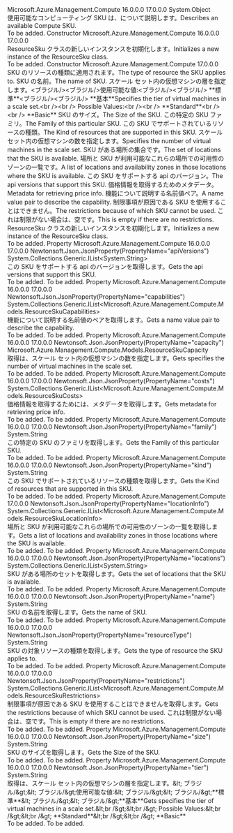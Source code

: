 <Type Name="ResourceSku" FullName="Microsoft.Azure.Management.Compute.Models.ResourceSku">
  <TypeSignature Language="C#" Value="public class ResourceSku" />
  <TypeSignature Language="ILAsm" Value=".class public auto ansi beforefieldinit ResourceSku extends System.Object" />
  <TypeSignature Language="DocId" Value="T:Microsoft.Azure.Management.Compute.Models.ResourceSku" />
  <TypeSignature Language="VB.NET" Value="Public Class ResourceSku" />
  <TypeSignature Language="F#" Value="type ResourceSku = class" />
  <AssemblyInfo>
    <AssemblyName>Microsoft.Azure.Management.Compute</AssemblyName>
    <AssemblyVersion>16.0.0.0</AssemblyVersion>
    <AssemblyVersion>17.0.0.0</AssemblyVersion>
  </AssemblyInfo>
  <Base>
    <BaseTypeName>System.Object</BaseTypeName>
  </Base>
  <Interfaces />
  <Docs>
    <summary>
            <span data-ttu-id="97361-101">使用可能なコンピューティング SKU は、について説明します。</span><span class="sxs-lookup"><span data-stu-id="97361-101">Describes an available Compute SKU.</span></span>
            </summary>
    <remarks>To be added.</remarks>
  </Docs>
  <Members>
    <Member MemberName=".ctor">
      <MemberSignature Language="C#" Value="public ResourceSku ();" />
      <MemberSignature Language="ILAsm" Value=".method public hidebysig specialname rtspecialname instance void .ctor() cil managed" />
      <MemberSignature Language="DocId" Value="M:Microsoft.Azure.Management.Compute.Models.ResourceSku.#ctor" />
      <MemberSignature Language="VB.NET" Value="Public Sub New ()" />
      <MemberType>Constructor</MemberType>
      <AssemblyInfo>
        <AssemblyName>Microsoft.Azure.Management.Compute</AssemblyName>
        <AssemblyVersion>16.0.0.0</AssemblyVersion>
        <AssemblyVersion>17.0.0.0</AssemblyVersion>
      </AssemblyInfo>
      <Parameters />
      <Docs>
        <summary>
            <span data-ttu-id="97361-102">ResourceSku クラスの新しいインスタンスを初期化します。</span><span class="sxs-lookup"><span data-stu-id="97361-102">Initializes a new instance of the ResourceSku class.</span></span>
            </summary>
        <remarks>To be added.</remarks>
      </Docs>
    </Member>
    <Member MemberName=".ctor">
      <MemberSignature Language="C#" Value="public ResourceSku (string resourceType = null, string name = null, string tier = null, string size = null, string family = null, string kind = null, Microsoft.Azure.Management.Compute.Models.ResourceSkuCapacity capacity = null, System.Collections.Generic.IList&lt;string&gt; locations = null, System.Collections.Generic.IList&lt;Microsoft.Azure.Management.Compute.Models.ResourceSkuLocationInfo&gt; locationInfo = null, System.Collections.Generic.IList&lt;string&gt; apiVersions = null, System.Collections.Generic.IList&lt;Microsoft.Azure.Management.Compute.Models.ResourceSkuCosts&gt; costs = null, System.Collections.Generic.IList&lt;Microsoft.Azure.Management.Compute.Models.ResourceSkuCapabilities&gt; capabilities = null, System.Collections.Generic.IList&lt;Microsoft.Azure.Management.Compute.Models.ResourceSkuRestrictions&gt; restrictions = null);" />
      <MemberSignature Language="ILAsm" Value=".method public hidebysig specialname rtspecialname instance void .ctor(string resourceType, string name, string tier, string size, string family, string kind, class Microsoft.Azure.Management.Compute.Models.ResourceSkuCapacity capacity, class System.Collections.Generic.IList`1&lt;string&gt; locations, class System.Collections.Generic.IList`1&lt;class Microsoft.Azure.Management.Compute.Models.ResourceSkuLocationInfo&gt; locationInfo, class System.Collections.Generic.IList`1&lt;string&gt; apiVersions, class System.Collections.Generic.IList`1&lt;class Microsoft.Azure.Management.Compute.Models.ResourceSkuCosts&gt; costs, class System.Collections.Generic.IList`1&lt;class Microsoft.Azure.Management.Compute.Models.ResourceSkuCapabilities&gt; capabilities, class System.Collections.Generic.IList`1&lt;class Microsoft.Azure.Management.Compute.Models.ResourceSkuRestrictions&gt; restrictions) cil managed" />
      <MemberSignature Language="DocId" Value="M:Microsoft.Azure.Management.Compute.Models.ResourceSku.#ctor(System.String,System.String,System.String,System.String,System.String,System.String,Microsoft.Azure.Management.Compute.Models.ResourceSkuCapacity,System.Collections.Generic.IList{System.String},System.Collections.Generic.IList{Microsoft.Azure.Management.Compute.Models.ResourceSkuLocationInfo},System.Collections.Generic.IList{System.String},System.Collections.Generic.IList{Microsoft.Azure.Management.Compute.Models.ResourceSkuCosts},System.Collections.Generic.IList{Microsoft.Azure.Management.Compute.Models.ResourceSkuCapabilities},System.Collections.Generic.IList{Microsoft.Azure.Management.Compute.Models.ResourceSkuRestrictions})" />
      <MemberSignature Language="VB.NET" Value="Public Sub New (Optional resourceType As String = null, Optional name As String = null, Optional tier As String = null, Optional size As String = null, Optional family As String = null, Optional kind As String = null, Optional capacity As ResourceSkuCapacity = null, Optional locations As IList(Of String) = null, Optional locationInfo As IList(Of ResourceSkuLocationInfo) = null, Optional apiVersions As IList(Of String) = null, Optional costs As IList(Of ResourceSkuCosts) = null, Optional capabilities As IList(Of ResourceSkuCapabilities) = null, Optional restrictions As IList(Of ResourceSkuRestrictions) = null)" />
      <MemberSignature Language="F#" Value="new Microsoft.Azure.Management.Compute.Models.ResourceSku : string * string * string * string * string * string * Microsoft.Azure.Management.Compute.Models.ResourceSkuCapacity * System.Collections.Generic.IList&lt;string&gt; * System.Collections.Generic.IList&lt;Microsoft.Azure.Management.Compute.Models.ResourceSkuLocationInfo&gt; * System.Collections.Generic.IList&lt;string&gt; * System.Collections.Generic.IList&lt;Microsoft.Azure.Management.Compute.Models.ResourceSkuCosts&gt; * System.Collections.Generic.IList&lt;Microsoft.Azure.Management.Compute.Models.ResourceSkuCapabilities&gt; * System.Collections.Generic.IList&lt;Microsoft.Azure.Management.Compute.Models.ResourceSkuRestrictions&gt; -&gt; Microsoft.Azure.Management.Compute.Models.ResourceSku" Usage="new Microsoft.Azure.Management.Compute.Models.ResourceSku (resourceType, name, tier, size, family, kind, capacity, locations, locationInfo, apiVersions, costs, capabilities, restrictions)" />
      <MemberType>Constructor</MemberType>
      <AssemblyInfo>
        <AssemblyName>Microsoft.Azure.Management.Compute</AssemblyName>
        <AssemblyVersion>17.0.0.0</AssemblyVersion>
      </AssemblyInfo>
      <Parameters>
        <Parameter Name="resourceType" Type="System.String" />
        <Parameter Name="name" Type="System.String" />
        <Parameter Name="tier" Type="System.String" />
        <Parameter Name="size" Type="System.String" />
        <Parameter Name="family" Type="System.String" />
        <Parameter Name="kind" Type="System.String" />
        <Parameter Name="capacity" Type="Microsoft.Azure.Management.Compute.Models.ResourceSkuCapacity" />
        <Parameter Name="locations" Type="System.Collections.Generic.IList&lt;System.String&gt;" />
        <Parameter Name="locationInfo" Type="System.Collections.Generic.IList&lt;Microsoft.Azure.Management.Compute.Models.ResourceSkuLocationInfo&gt;" />
        <Parameter Name="apiVersions" Type="System.Collections.Generic.IList&lt;System.String&gt;" />
        <Parameter Name="costs" Type="System.Collections.Generic.IList&lt;Microsoft.Azure.Management.Compute.Models.ResourceSkuCosts&gt;" />
        <Parameter Name="capabilities" Type="System.Collections.Generic.IList&lt;Microsoft.Azure.Management.Compute.Models.ResourceSkuCapabilities&gt;" />
        <Parameter Name="restrictions" Type="System.Collections.Generic.IList&lt;Microsoft.Azure.Management.Compute.Models.ResourceSkuRestrictions&gt;" />
      </Parameters>
      <Docs>
        <param name="resourceType"><span data-ttu-id="97361-103">SKU のリソースの種類に適用されます。</span><span class="sxs-lookup"><span data-stu-id="97361-103">The type of resource the SKU applies to.</span></span></param>
        <param name="name"><span data-ttu-id="97361-104">SKU の名前。</span><span class="sxs-lookup"><span data-stu-id="97361-104">The name of SKU.</span></span></param>
        <param name="tier"><span data-ttu-id="97361-105">スケール セット内の仮想マシンの層を指定します。&lt;ブラジル/&gt;&lt;ブラジル/&gt;使用可能な値:&lt;ブラジル/&gt;&lt;ブラジル/&gt; **標準**&lt;ブラジル/&gt;&lt;ブラジル/&gt; **基本**</span><span class="sxs-lookup"><span data-stu-id="97361-105">Specifies the tier of virtual machines in a scale set.&lt;br /&gt;&lt;br /&gt; Possible Values:&lt;br /&gt;&lt;br /&gt; **Standard**&lt;br /&gt;&lt;br /&gt; **Basic**</span></span></param>
        <param name="size"><span data-ttu-id="97361-106">SKU のサイズ。</span><span class="sxs-lookup"><span data-stu-id="97361-106">The Size of the SKU.</span></span></param>
        <param name="family"><span data-ttu-id="97361-107">この特定の SKU ファミリ。</span><span class="sxs-lookup"><span data-stu-id="97361-107">The Family of this particular SKU.</span></span></param>
        <param name="kind"><span data-ttu-id="97361-108">この SKU でサポートされているリソースの種類。</span><span class="sxs-lookup"><span data-stu-id="97361-108">The Kind of resources that are supported in this SKU.</span></span></param>
        <param name="capacity"><span data-ttu-id="97361-109">スケール セット内の仮想マシンの数を指定します。</span><span class="sxs-lookup"><span data-stu-id="97361-109">Specifies the number of virtual machines in the scale set.</span></span></param>
        <param name="locations"><span data-ttu-id="97361-110">SKU がある場所の集合です。</span><span class="sxs-lookup"><span data-stu-id="97361-110">The set of locations that the SKU is available.</span></span></param>
        <param name="locationInfo"><span data-ttu-id="97361-111">場所と SKU が利用可能なこれらの場所での可用性のゾーンの一覧です。</span><span class="sxs-lookup"><span data-stu-id="97361-111">A list of locations and availability zones in those locations where the SKU is available.</span></span></param>
        <param name="apiVersions"><span data-ttu-id="97361-112">この SKU をサポートする api のバージョン。</span><span class="sxs-lookup"><span data-stu-id="97361-112">The api versions that support this SKU.</span></span></param>
        <param name="costs"><span data-ttu-id="97361-113">価格情報を取得するためのメタデータ。</span><span class="sxs-lookup"><span data-stu-id="97361-113">Metadata for retrieving price info.</span></span></param>
        <param name="capabilities"><span data-ttu-id="97361-114">機能について説明する名前値ペア。</span><span class="sxs-lookup"><span data-stu-id="97361-114">A name value pair to describe the capability.</span></span></param>
        <param name="restrictions"><span data-ttu-id="97361-115">制限事項が原因である SKU を使用することはできません。</span><span class="sxs-lookup"><span data-stu-id="97361-115">The restrictions because of which SKU cannot be used.</span></span> <span data-ttu-id="97361-116">これは制限がない場合は、空です。</span><span class="sxs-lookup"><span data-stu-id="97361-116">This is empty if there are no restrictions.</span></span></param>
        <summary>
            <span data-ttu-id="97361-117">ResourceSku クラスの新しいインスタンスを初期化します。</span><span class="sxs-lookup"><span data-stu-id="97361-117">Initializes a new instance of the ResourceSku class.</span></span>
            </summary>
        <remarks>To be added.</remarks>
      </Docs>
    </Member>
    <Member MemberName="ApiVersions">
      <MemberSignature Language="C#" Value="public System.Collections.Generic.IList&lt;string&gt; ApiVersions { get; }" />
      <MemberSignature Language="ILAsm" Value=".property instance class System.Collections.Generic.IList`1&lt;string&gt; ApiVersions" />
      <MemberSignature Language="DocId" Value="P:Microsoft.Azure.Management.Compute.Models.ResourceSku.ApiVersions" />
      <MemberSignature Language="VB.NET" Value="Public ReadOnly Property ApiVersions As IList(Of String)" />
      <MemberSignature Language="F#" Value="member this.ApiVersions : System.Collections.Generic.IList&lt;string&gt;" Usage="Microsoft.Azure.Management.Compute.Models.ResourceSku.ApiVersions" />
      <MemberType>Property</MemberType>
      <AssemblyInfo>
        <AssemblyName>Microsoft.Azure.Management.Compute</AssemblyName>
        <AssemblyVersion>16.0.0.0</AssemblyVersion>
        <AssemblyVersion>17.0.0.0</AssemblyVersion>
      </AssemblyInfo>
      <Attributes>
        <Attribute>
          <AttributeName>Newtonsoft.Json.JsonProperty(PropertyName="apiVersions")</AttributeName>
        </Attribute>
      </Attributes>
      <ReturnValue>
        <ReturnType>System.Collections.Generic.IList&lt;System.String&gt;</ReturnType>
      </ReturnValue>
      <Docs>
        <summary>
            <span data-ttu-id="97361-118">この SKU をサポートする api のバージョンを取得します。</span><span class="sxs-lookup"><span data-stu-id="97361-118">Gets the api versions that support this SKU.</span></span>
            </summary>
        <value>To be added.</value>
        <remarks>To be added.</remarks>
      </Docs>
    </Member>
    <Member MemberName="Capabilities">
      <MemberSignature Language="C#" Value="public System.Collections.Generic.IList&lt;Microsoft.Azure.Management.Compute.Models.ResourceSkuCapabilities&gt; Capabilities { get; }" />
      <MemberSignature Language="ILAsm" Value=".property instance class System.Collections.Generic.IList`1&lt;class Microsoft.Azure.Management.Compute.Models.ResourceSkuCapabilities&gt; Capabilities" />
      <MemberSignature Language="DocId" Value="P:Microsoft.Azure.Management.Compute.Models.ResourceSku.Capabilities" />
      <MemberSignature Language="VB.NET" Value="Public ReadOnly Property Capabilities As IList(Of ResourceSkuCapabilities)" />
      <MemberSignature Language="F#" Value="member this.Capabilities : System.Collections.Generic.IList&lt;Microsoft.Azure.Management.Compute.Models.ResourceSkuCapabilities&gt;" Usage="Microsoft.Azure.Management.Compute.Models.ResourceSku.Capabilities" />
      <MemberType>Property</MemberType>
      <AssemblyInfo>
        <AssemblyName>Microsoft.Azure.Management.Compute</AssemblyName>
        <AssemblyVersion>16.0.0.0</AssemblyVersion>
        <AssemblyVersion>17.0.0.0</AssemblyVersion>
      </AssemblyInfo>
      <Attributes>
        <Attribute>
          <AttributeName>Newtonsoft.Json.JsonProperty(PropertyName="capabilities")</AttributeName>
        </Attribute>
      </Attributes>
      <ReturnValue>
        <ReturnType>System.Collections.Generic.IList&lt;Microsoft.Azure.Management.Compute.Models.ResourceSkuCapabilities&gt;</ReturnType>
      </ReturnValue>
      <Docs>
        <summary>
            <span data-ttu-id="97361-119">機能について説明する名前値のペアを取得します。</span><span class="sxs-lookup"><span data-stu-id="97361-119">Gets a name value pair to describe the capability.</span></span>
            </summary>
        <value>To be added.</value>
        <remarks>To be added.</remarks>
      </Docs>
    </Member>
    <Member MemberName="Capacity">
      <MemberSignature Language="C#" Value="public Microsoft.Azure.Management.Compute.Models.ResourceSkuCapacity Capacity { get; }" />
      <MemberSignature Language="ILAsm" Value=".property instance class Microsoft.Azure.Management.Compute.Models.ResourceSkuCapacity Capacity" />
      <MemberSignature Language="DocId" Value="P:Microsoft.Azure.Management.Compute.Models.ResourceSku.Capacity" />
      <MemberSignature Language="VB.NET" Value="Public ReadOnly Property Capacity As ResourceSkuCapacity" />
      <MemberSignature Language="F#" Value="member this.Capacity : Microsoft.Azure.Management.Compute.Models.ResourceSkuCapacity" Usage="Microsoft.Azure.Management.Compute.Models.ResourceSku.Capacity" />
      <MemberType>Property</MemberType>
      <AssemblyInfo>
        <AssemblyName>Microsoft.Azure.Management.Compute</AssemblyName>
        <AssemblyVersion>16.0.0.0</AssemblyVersion>
        <AssemblyVersion>17.0.0.0</AssemblyVersion>
      </AssemblyInfo>
      <Attributes>
        <Attribute>
          <AttributeName>Newtonsoft.Json.JsonProperty(PropertyName="capacity")</AttributeName>
        </Attribute>
      </Attributes>
      <ReturnValue>
        <ReturnType>Microsoft.Azure.Management.Compute.Models.ResourceSkuCapacity</ReturnType>
      </ReturnValue>
      <Docs>
        <summary>
            <span data-ttu-id="97361-120">取得は、スケール セット内の仮想マシンの数を指定します。</span><span class="sxs-lookup"><span data-stu-id="97361-120">Gets specifies the number of virtual machines in the scale set.</span></span>
            </summary>
        <value>To be added.</value>
        <remarks>To be added.</remarks>
      </Docs>
    </Member>
    <Member MemberName="Costs">
      <MemberSignature Language="C#" Value="public System.Collections.Generic.IList&lt;Microsoft.Azure.Management.Compute.Models.ResourceSkuCosts&gt; Costs { get; }" />
      <MemberSignature Language="ILAsm" Value=".property instance class System.Collections.Generic.IList`1&lt;class Microsoft.Azure.Management.Compute.Models.ResourceSkuCosts&gt; Costs" />
      <MemberSignature Language="DocId" Value="P:Microsoft.Azure.Management.Compute.Models.ResourceSku.Costs" />
      <MemberSignature Language="VB.NET" Value="Public ReadOnly Property Costs As IList(Of ResourceSkuCosts)" />
      <MemberSignature Language="F#" Value="member this.Costs : System.Collections.Generic.IList&lt;Microsoft.Azure.Management.Compute.Models.ResourceSkuCosts&gt;" Usage="Microsoft.Azure.Management.Compute.Models.ResourceSku.Costs" />
      <MemberType>Property</MemberType>
      <AssemblyInfo>
        <AssemblyName>Microsoft.Azure.Management.Compute</AssemblyName>
        <AssemblyVersion>16.0.0.0</AssemblyVersion>
        <AssemblyVersion>17.0.0.0</AssemblyVersion>
      </AssemblyInfo>
      <Attributes>
        <Attribute>
          <AttributeName>Newtonsoft.Json.JsonProperty(PropertyName="costs")</AttributeName>
        </Attribute>
      </Attributes>
      <ReturnValue>
        <ReturnType>System.Collections.Generic.IList&lt;Microsoft.Azure.Management.Compute.Models.ResourceSkuCosts&gt;</ReturnType>
      </ReturnValue>
      <Docs>
        <summary>
            <span data-ttu-id="97361-121">価格情報を取得するためには、メタデータを取得します。</span><span class="sxs-lookup"><span data-stu-id="97361-121">Gets metadata for retrieving price info.</span></span>
            </summary>
        <value>To be added.</value>
        <remarks>To be added.</remarks>
      </Docs>
    </Member>
    <Member MemberName="Family">
      <MemberSignature Language="C#" Value="public string Family { get; }" />
      <MemberSignature Language="ILAsm" Value=".property instance string Family" />
      <MemberSignature Language="DocId" Value="P:Microsoft.Azure.Management.Compute.Models.ResourceSku.Family" />
      <MemberSignature Language="VB.NET" Value="Public ReadOnly Property Family As String" />
      <MemberSignature Language="F#" Value="member this.Family : string" Usage="Microsoft.Azure.Management.Compute.Models.ResourceSku.Family" />
      <MemberType>Property</MemberType>
      <AssemblyInfo>
        <AssemblyName>Microsoft.Azure.Management.Compute</AssemblyName>
        <AssemblyVersion>16.0.0.0</AssemblyVersion>
        <AssemblyVersion>17.0.0.0</AssemblyVersion>
      </AssemblyInfo>
      <Attributes>
        <Attribute>
          <AttributeName>Newtonsoft.Json.JsonProperty(PropertyName="family")</AttributeName>
        </Attribute>
      </Attributes>
      <ReturnValue>
        <ReturnType>System.String</ReturnType>
      </ReturnValue>
      <Docs>
        <summary>
            <span data-ttu-id="97361-122">この特定の SKU のファミリを取得します。</span><span class="sxs-lookup"><span data-stu-id="97361-122">Gets the Family of this particular SKU.</span></span>
            </summary>
        <value>To be added.</value>
        <remarks>To be added.</remarks>
      </Docs>
    </Member>
    <Member MemberName="Kind">
      <MemberSignature Language="C#" Value="public string Kind { get; }" />
      <MemberSignature Language="ILAsm" Value=".property instance string Kind" />
      <MemberSignature Language="DocId" Value="P:Microsoft.Azure.Management.Compute.Models.ResourceSku.Kind" />
      <MemberSignature Language="VB.NET" Value="Public ReadOnly Property Kind As String" />
      <MemberSignature Language="F#" Value="member this.Kind : string" Usage="Microsoft.Azure.Management.Compute.Models.ResourceSku.Kind" />
      <MemberType>Property</MemberType>
      <AssemblyInfo>
        <AssemblyName>Microsoft.Azure.Management.Compute</AssemblyName>
        <AssemblyVersion>16.0.0.0</AssemblyVersion>
        <AssemblyVersion>17.0.0.0</AssemblyVersion>
      </AssemblyInfo>
      <Attributes>
        <Attribute>
          <AttributeName>Newtonsoft.Json.JsonProperty(PropertyName="kind")</AttributeName>
        </Attribute>
      </Attributes>
      <ReturnValue>
        <ReturnType>System.String</ReturnType>
      </ReturnValue>
      <Docs>
        <summary>
            <span data-ttu-id="97361-123">この SKU でサポートされているリソースの種類を取得します。</span><span class="sxs-lookup"><span data-stu-id="97361-123">Gets the Kind of resources that are supported in this SKU.</span></span>
            </summary>
        <value>To be added.</value>
        <remarks>To be added.</remarks>
      </Docs>
    </Member>
    <Member MemberName="LocationInfo">
      <MemberSignature Language="C#" Value="public System.Collections.Generic.IList&lt;Microsoft.Azure.Management.Compute.Models.ResourceSkuLocationInfo&gt; LocationInfo { get; }" />
      <MemberSignature Language="ILAsm" Value=".property instance class System.Collections.Generic.IList`1&lt;class Microsoft.Azure.Management.Compute.Models.ResourceSkuLocationInfo&gt; LocationInfo" />
      <MemberSignature Language="DocId" Value="P:Microsoft.Azure.Management.Compute.Models.ResourceSku.LocationInfo" />
      <MemberSignature Language="VB.NET" Value="Public ReadOnly Property LocationInfo As IList(Of ResourceSkuLocationInfo)" />
      <MemberSignature Language="F#" Value="member this.LocationInfo : System.Collections.Generic.IList&lt;Microsoft.Azure.Management.Compute.Models.ResourceSkuLocationInfo&gt;" Usage="Microsoft.Azure.Management.Compute.Models.ResourceSku.LocationInfo" />
      <MemberType>Property</MemberType>
      <AssemblyInfo>
        <AssemblyName>Microsoft.Azure.Management.Compute</AssemblyName>
        <AssemblyVersion>17.0.0.0</AssemblyVersion>
      </AssemblyInfo>
      <Attributes>
        <Attribute>
          <AttributeName>Newtonsoft.Json.JsonProperty(PropertyName="locationInfo")</AttributeName>
        </Attribute>
      </Attributes>
      <ReturnValue>
        <ReturnType>System.Collections.Generic.IList&lt;Microsoft.Azure.Management.Compute.Models.ResourceSkuLocationInfo&gt;</ReturnType>
      </ReturnValue>
      <Docs>
        <summary>
            <span data-ttu-id="97361-124">場所と SKU が利用可能なこれらの場所での可用性のゾーンの一覧を取得します。</span><span class="sxs-lookup"><span data-stu-id="97361-124">Gets a list of locations and availability zones in those locations where the SKU is available.</span></span>
            </summary>
        <value>To be added.</value>
        <remarks>To be added.</remarks>
      </Docs>
    </Member>
    <Member MemberName="Locations">
      <MemberSignature Language="C#" Value="public System.Collections.Generic.IList&lt;string&gt; Locations { get; }" />
      <MemberSignature Language="ILAsm" Value=".property instance class System.Collections.Generic.IList`1&lt;string&gt; Locations" />
      <MemberSignature Language="DocId" Value="P:Microsoft.Azure.Management.Compute.Models.ResourceSku.Locations" />
      <MemberSignature Language="VB.NET" Value="Public ReadOnly Property Locations As IList(Of String)" />
      <MemberSignature Language="F#" Value="member this.Locations : System.Collections.Generic.IList&lt;string&gt;" Usage="Microsoft.Azure.Management.Compute.Models.ResourceSku.Locations" />
      <MemberType>Property</MemberType>
      <AssemblyInfo>
        <AssemblyName>Microsoft.Azure.Management.Compute</AssemblyName>
        <AssemblyVersion>16.0.0.0</AssemblyVersion>
        <AssemblyVersion>17.0.0.0</AssemblyVersion>
      </AssemblyInfo>
      <Attributes>
        <Attribute>
          <AttributeName>Newtonsoft.Json.JsonProperty(PropertyName="locations")</AttributeName>
        </Attribute>
      </Attributes>
      <ReturnValue>
        <ReturnType>System.Collections.Generic.IList&lt;System.String&gt;</ReturnType>
      </ReturnValue>
      <Docs>
        <summary>
            <span data-ttu-id="97361-125">SKU がある場所のセットを取得します。</span><span class="sxs-lookup"><span data-stu-id="97361-125">Gets the set of locations that the SKU is available.</span></span>
            </summary>
        <value>To be added.</value>
        <remarks>To be added.</remarks>
      </Docs>
    </Member>
    <Member MemberName="Name">
      <MemberSignature Language="C#" Value="public string Name { get; }" />
      <MemberSignature Language="ILAsm" Value=".property instance string Name" />
      <MemberSignature Language="DocId" Value="P:Microsoft.Azure.Management.Compute.Models.ResourceSku.Name" />
      <MemberSignature Language="VB.NET" Value="Public ReadOnly Property Name As String" />
      <MemberSignature Language="F#" Value="member this.Name : string" Usage="Microsoft.Azure.Management.Compute.Models.ResourceSku.Name" />
      <MemberType>Property</MemberType>
      <AssemblyInfo>
        <AssemblyName>Microsoft.Azure.Management.Compute</AssemblyName>
        <AssemblyVersion>16.0.0.0</AssemblyVersion>
        <AssemblyVersion>17.0.0.0</AssemblyVersion>
      </AssemblyInfo>
      <Attributes>
        <Attribute>
          <AttributeName>Newtonsoft.Json.JsonProperty(PropertyName="name")</AttributeName>
        </Attribute>
      </Attributes>
      <ReturnValue>
        <ReturnType>System.String</ReturnType>
      </ReturnValue>
      <Docs>
        <summary>
            <span data-ttu-id="97361-126">SKU の名前を取得します。</span><span class="sxs-lookup"><span data-stu-id="97361-126">Gets the name of SKU.</span></span>
            </summary>
        <value>To be added.</value>
        <remarks>To be added.</remarks>
      </Docs>
    </Member>
    <Member MemberName="ResourceType">
      <MemberSignature Language="C#" Value="public string ResourceType { get; }" />
      <MemberSignature Language="ILAsm" Value=".property instance string ResourceType" />
      <MemberSignature Language="DocId" Value="P:Microsoft.Azure.Management.Compute.Models.ResourceSku.ResourceType" />
      <MemberSignature Language="VB.NET" Value="Public ReadOnly Property ResourceType As String" />
      <MemberSignature Language="F#" Value="member this.ResourceType : string" Usage="Microsoft.Azure.Management.Compute.Models.ResourceSku.ResourceType" />
      <MemberType>Property</MemberType>
      <AssemblyInfo>
        <AssemblyName>Microsoft.Azure.Management.Compute</AssemblyName>
        <AssemblyVersion>16.0.0.0</AssemblyVersion>
        <AssemblyVersion>17.0.0.0</AssemblyVersion>
      </AssemblyInfo>
      <Attributes>
        <Attribute>
          <AttributeName>Newtonsoft.Json.JsonProperty(PropertyName="resourceType")</AttributeName>
        </Attribute>
      </Attributes>
      <ReturnValue>
        <ReturnType>System.String</ReturnType>
      </ReturnValue>
      <Docs>
        <summary>
            <span data-ttu-id="97361-127">SKU の対象リソースの種類を取得します。</span><span class="sxs-lookup"><span data-stu-id="97361-127">Gets the type of resource the SKU applies to.</span></span>
            </summary>
        <value>To be added.</value>
        <remarks>To be added.</remarks>
      </Docs>
    </Member>
    <Member MemberName="Restrictions">
      <MemberSignature Language="C#" Value="public System.Collections.Generic.IList&lt;Microsoft.Azure.Management.Compute.Models.ResourceSkuRestrictions&gt; Restrictions { get; }" />
      <MemberSignature Language="ILAsm" Value=".property instance class System.Collections.Generic.IList`1&lt;class Microsoft.Azure.Management.Compute.Models.ResourceSkuRestrictions&gt; Restrictions" />
      <MemberSignature Language="DocId" Value="P:Microsoft.Azure.Management.Compute.Models.ResourceSku.Restrictions" />
      <MemberSignature Language="VB.NET" Value="Public ReadOnly Property Restrictions As IList(Of ResourceSkuRestrictions)" />
      <MemberSignature Language="F#" Value="member this.Restrictions : System.Collections.Generic.IList&lt;Microsoft.Azure.Management.Compute.Models.ResourceSkuRestrictions&gt;" Usage="Microsoft.Azure.Management.Compute.Models.ResourceSku.Restrictions" />
      <MemberType>Property</MemberType>
      <AssemblyInfo>
        <AssemblyName>Microsoft.Azure.Management.Compute</AssemblyName>
        <AssemblyVersion>16.0.0.0</AssemblyVersion>
        <AssemblyVersion>17.0.0.0</AssemblyVersion>
      </AssemblyInfo>
      <Attributes>
        <Attribute>
          <AttributeName>Newtonsoft.Json.JsonProperty(PropertyName="restrictions")</AttributeName>
        </Attribute>
      </Attributes>
      <ReturnValue>
        <ReturnType>System.Collections.Generic.IList&lt;Microsoft.Azure.Management.Compute.Models.ResourceSkuRestrictions&gt;</ReturnType>
      </ReturnValue>
      <Docs>
        <summary>
            <span data-ttu-id="97361-128">制限事項が原因である SKU を使用することはできませんを取得します。</span><span class="sxs-lookup"><span data-stu-id="97361-128">Gets the restrictions because of which SKU cannot be used.</span></span> <span data-ttu-id="97361-129">これは制限がない場合は、空です。</span><span class="sxs-lookup"><span data-stu-id="97361-129">This is empty if there are no restrictions.</span></span>
            </summary>
        <value>To be added.</value>
        <remarks>To be added.</remarks>
      </Docs>
    </Member>
    <Member MemberName="Size">
      <MemberSignature Language="C#" Value="public string Size { get; }" />
      <MemberSignature Language="ILAsm" Value=".property instance string Size" />
      <MemberSignature Language="DocId" Value="P:Microsoft.Azure.Management.Compute.Models.ResourceSku.Size" />
      <MemberSignature Language="VB.NET" Value="Public ReadOnly Property Size As String" />
      <MemberSignature Language="F#" Value="member this.Size : string" Usage="Microsoft.Azure.Management.Compute.Models.ResourceSku.Size" />
      <MemberType>Property</MemberType>
      <AssemblyInfo>
        <AssemblyName>Microsoft.Azure.Management.Compute</AssemblyName>
        <AssemblyVersion>16.0.0.0</AssemblyVersion>
        <AssemblyVersion>17.0.0.0</AssemblyVersion>
      </AssemblyInfo>
      <Attributes>
        <Attribute>
          <AttributeName>Newtonsoft.Json.JsonProperty(PropertyName="size")</AttributeName>
        </Attribute>
      </Attributes>
      <ReturnValue>
        <ReturnType>System.String</ReturnType>
      </ReturnValue>
      <Docs>
        <summary>
            <span data-ttu-id="97361-130">SKU のサイズを取得します。</span><span class="sxs-lookup"><span data-stu-id="97361-130">Gets the Size of the SKU.</span></span>
            </summary>
        <value>To be added.</value>
        <remarks>To be added.</remarks>
      </Docs>
    </Member>
    <Member MemberName="Tier">
      <MemberSignature Language="C#" Value="public string Tier { get; }" />
      <MemberSignature Language="ILAsm" Value=".property instance string Tier" />
      <MemberSignature Language="DocId" Value="P:Microsoft.Azure.Management.Compute.Models.ResourceSku.Tier" />
      <MemberSignature Language="VB.NET" Value="Public ReadOnly Property Tier As String" />
      <MemberSignature Language="F#" Value="member this.Tier : string" Usage="Microsoft.Azure.Management.Compute.Models.ResourceSku.Tier" />
      <MemberType>Property</MemberType>
      <AssemblyInfo>
        <AssemblyName>Microsoft.Azure.Management.Compute</AssemblyName>
        <AssemblyVersion>16.0.0.0</AssemblyVersion>
        <AssemblyVersion>17.0.0.0</AssemblyVersion>
      </AssemblyInfo>
      <Attributes>
        <Attribute>
          <AttributeName>Newtonsoft.Json.JsonProperty(PropertyName="tier")</AttributeName>
        </Attribute>
      </Attributes>
      <ReturnValue>
        <ReturnType>System.String</ReturnType>
      </ReturnValue>
      <Docs>
        <summary>
            <span data-ttu-id="97361-131">取得は、スケール セット内の仮想マシンの層を指定します。&amp;lt; ブラジル/&amp;gt;&amp;lt; ブラジル/&amp;gt;使用可能な値:&amp;lt; ブラジル/&amp;gt;&amp;lt; ブラジル/&amp;gt;**標準**&amp;lt; ブラジル/&amp;gt;&amp;lt; ブラジル/&amp;gt;**基本**</span><span class="sxs-lookup"><span data-stu-id="97361-131">Gets specifies the tier of virtual machines in a scale set.&amp;lt;br /&amp;gt;&amp;lt;br /&amp;gt; Possible Values:&amp;lt;br /&amp;gt;&amp;lt;br /&amp;gt; **Standard**&amp;lt;br /&amp;gt;&amp;lt;br /&amp;gt; **Basic**</span></span>
            </summary>
        <value>To be added.</value>
        <remarks>To be added.</remarks>
      </Docs>
    </Member>
  </Members>
</Type>